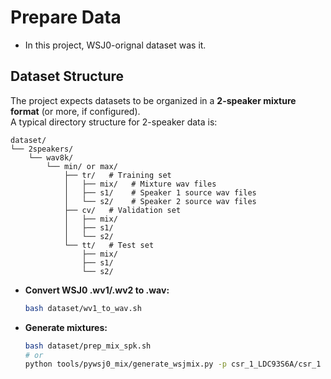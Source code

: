 # Prepare Data

- In this project, WSJ0-orignal dataset was it.
  
## Dataset Structure

The project expects datasets to be organized in a **2-speaker mixture format** (or more, if configured).  
A typical directory structure for 2-speaker data is:

```
dataset/
└── 2speakers/
    └── wav8k/
        └── min/ or max/
            ├── tr/   # Training set
            │   ├── mix/   # Mixture wav files
            │   ├── s1/    # Speaker 1 source wav files
            │   └── s2/    # Speaker 2 source wav files
            ├── cv/   # Validation set
            │   ├── mix/
            │   ├── s1/
            │   └── s2/
            └── tt/   # Test set
                ├── mix/
                ├── s1/
                └── s2/
```

- **Convert WSJ0 .wv1/.wv2 to .wav:**
  ```bash
  bash dataset/wv1_to_wav.sh
  ```
- **Generate mixtures:**
  ```bash
  bash dataset/prep_mix_spk.sh
  # or
  python tools/pywsj0_mix/generate_wsjmix.py -p csr_1_LDC93S6A/csr_1 -o mix_splits_data -n 2 -sr 8000 --len_mode min max
